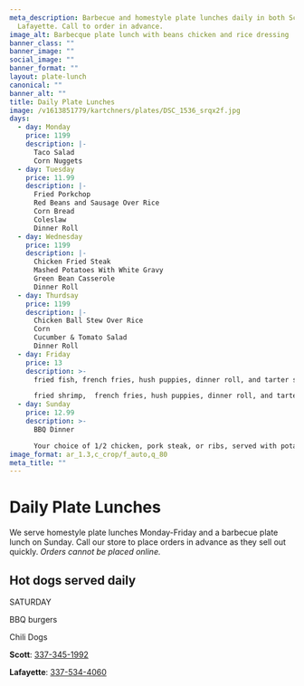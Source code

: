 ```yaml
---
meta_description: Barbecue and homestyle plate lunches daily in both Scott and
  Lafayette. Call to order in advance.
image_alt: Barbecque plate lunch with beans chicken and rice dressing
banner_class: ""
banner_image: ""
social_image: ""
banner_format: ""
layout: plate-lunch
canonical: ""
banner_alt: ""
title: Daily Plate Lunches
image: /v1613851779/kartchners/plates/DSC_1536_srqx2f.jpg
days:
  - day: Monday
    price: 1199
    description: |-
      Taco Salad 
      Corn Nuggets
  - day: Tuesday
    price: 11.99
    description: |-
      Fried Porkchop
      Red Beans and Sausage Over Rice
      Corn Bread
      Coleslaw
      Dinner Roll
  - day: Wednesday
    price: 1199
    description: |-
      Chicken Fried Steak
      Mashed Potatoes With White Gravy
      Green Bean Casserole
      Dinner Roll
  - day: Thurdsay
    price: 1199
    description: |-
      Chicken Ball Stew Over Rice
      Corn
      Cucumber & Tomato Salad  
      Dinner Roll 
  - day: Friday
    price: 13
    description: >-
      fried fish, french fries, hush puppies, dinner roll, and tarter sauce 

      fried shrimp,  french fries, hush puppies, dinner roll, and tarter sauce. fish and shrimp can be made as a combo, burger, or po boy. Also selling Crab Burgers
  - day: Sunday
    price: 12.99
    description: >-
      BBQ Dinner

      Your choice of 1/2 chicken, pork steak, or ribs, served with potato salad, baked beans, rice dressing and dinner rolls  
image_format: ar_1.3,c_crop/f_auto,q_80
meta_title: ""
---
```

<h1 class="text-5xl text-red-700">
  Daily Plate Lunches
</h1>

<p class="mb-6">We serve homestyle plate lunches Monday-Friday and a barbecue plate lunch on Sunday. Call our store to place orders in advance as they sell out quickly. <em>Orders cannot be placed online.</em></p>
<h2 class="text-gray-800">Hot dogs served daily</h2>

S﻿ATURDAY

BBQ burgers

C﻿hili Dogs

<p><strong>Scott</strong>: <a href="tel:3373451992">337-345-1992</a></p>
<p class="mb-6"><strong>Lafayette</strong>: <a href="tel:3375344060">337-534-4060</a></p>
